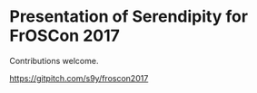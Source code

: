 # Presentation of Serendipity for FrOSCon 2017

Contributions welcome.

https://gitpitch.com/s9y/froscon2017
